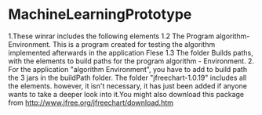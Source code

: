 # MachineLearningPrototype
1.These winrar includes the following elements
	1.2 The Program algorithm-Environment. This is a program created for testing the algorithm implemented afterwards in the application Flese
	1.3 The folder Builds paths, with the elements to build paths for the program algorithm - Environment.
2. For the application "algorithm Environment", you have to add to build path the 3 jars in the buildPath folder. The folder "jfreechart-1.0.19" includes all the elements. however, it isn't necessary, it has just been added if anyone wants to take a deeper look into it.You might also download this package from http://www.jfree.org/jfreechart/download.htm
